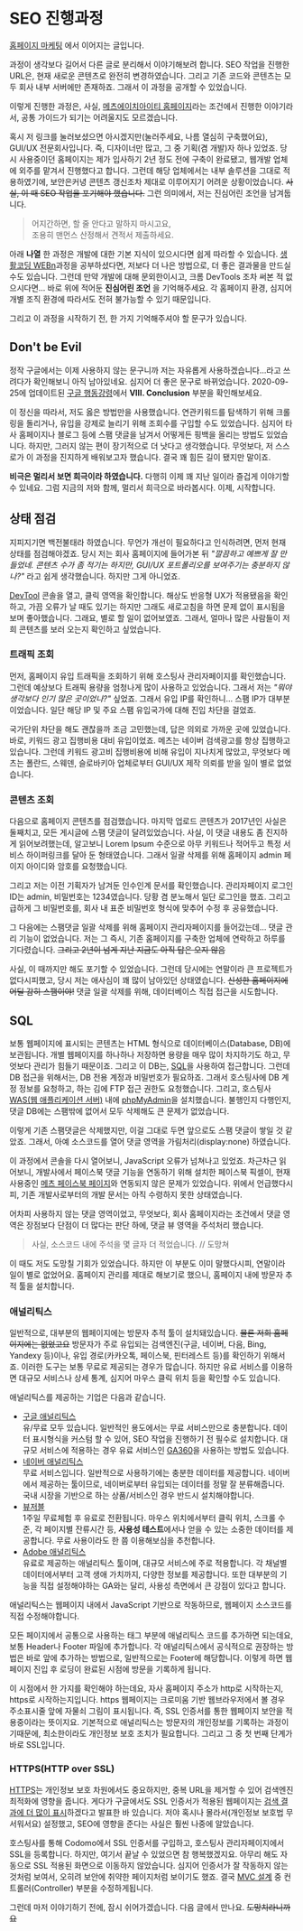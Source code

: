 # SEO 진행과정

[홈페이지 마케팅](#) 에서 이어지는 글입니다. 

과정이 생각보다 길어서 다른 글로 분리해서 이야기해보려 합니다. SEO 작업을 진행한 URL은, 현재 새로운 콘텐츠로 완전히 변경하였습니다. 그리고 기존 코드와 콘텐츠는 모두 회사 내부 서버에만 존재하죠. 그래서 이 과정을 공개할 수 있었습니다. 

이렇게 진행한 과정은, 사실, [메츠에이치아이티 홈페이지](https://mets.co.kr)라는 조건에서 진행한 이야기라서, 공통 가이드가 되기는 어려울지도 모르겠습니다. 

혹시 저 링크를 눌러보셨으면 아시겠지만(눌러주세요, 나름 열심히 구축했어요), GUI/UX 전문회사입니다. 즉, 디자이너만 많고, 그 중 기획(겸 개발)자 하나 있었죠. 당시 사용중이던 홈페이지는 제가 입사하기 2년 정도 전에 구축이 완료됐고, 웹개발 업체에 외주를 맡겨서 진행했다고 합니다. 그런데 해당 업체에서는 내부 솔루션을 그대로 적용하였기에, 보안은커녕 콘텐츠 갱신조차 제대로 이루어지기 어려운 상황이었습니다. ~~사실, 이 때 SEO 작업을 포기해야 했습니다.~~ 그런 의미에서, 저는 진심어린 조언을 남겨둡니다. 

> 어지간하면, 할 줄 안다고 말하지 마시고요,   
조용히 맨먼스 산정해서 견적서 제출하세요.

아래 **나열** 한 과정은 개발에 대한 기본 지식이 있으시다면 쉽게 따라할 수 있습니다. [생활코딩 WEBn](https://opentutorials.org/course/3083)과정을 공부하셨다면, 저보다 더 나은 방법으로, 더 좋은 결과물을 만드실 수도 있습니다. 그런데 만약 개발에 대해 문외한이시고, 크롬 DevTools 조차 써본 적 없으시다면... 바로 위에 적어둔 **진심어린 조언** 을 기억해주세요. 각 홈페이지 환경, 심지어 개별 조직 환경에 따라서도 전혀 불가능할 수 있기 때문입니다. 

그리고 이 과정을 시작하기 전, 한 가지 기억해주셔야 할 문구가 있습니다. 

## Don't be Evil

정작 구글에서는 이제 사용하지 않는 문구니까 저는 자유롭게 사용하겠습니다...라고 쓰려다가 확인해보니 아직 남아있네요. 심지어 더 좋은 문구로 바뀌었습니다. 2020-09-25에 업데이트된 [구글 행동강령](https://abc.xyz/investor/other/google-code-of-conduct/)에서 **VIII. Conclusion** 부분을 확인해보세요. 

이 정신을 따라서, 저도 옳은 방법만을 사용했습니다. 연관키워드를 탐색하기 위해 크롤링을 돌리거나, 유입을 강제로 늘리기 위해 조회수를 구입할 수도 있었습니다. 심지어 타사 홈페이지나 블로그 등에 스팸 댓글을 남겨서 어떻게든 핑백을 올리는 방법도 있었습니다. 하지만, 그러지 않는 편이 장기적으로 더 낫다고 생각했습니다. 무엇보다, 저 스스로가 이 과정을 진지하게 배워보고자 했습니다. 결국 꽤 힘든 길이 됐지만 말이죠. 

**비극은 멀리서 보면 희극이라 하였습니다.** 다행히 이제 꽤 지난 일이라 즐겁게 이야기할 수 있네요. 그럼 지금의 저와 함께, 멀리서 희극으로 바라봅시다. 이제, 시작합니다. 

## 상태 점검

지피지기면 백전불태라 하였습니다. 무언가 개선이 필요하다고 인식하려면, 먼저 현재 상태를 점검해야겠죠. 당시 저는 회사 홈페이지에 들어가본 뒤 *"깔끔하고 예쁘게 잘 만들었네. 콘텐츠 수가 좀 적기는 하지만, GUI/UX 포트폴리오를 보여주기는 충분하지 않나?"* 라고 쉽게 생각했습니다. 하지만 그게 아니었죠. 

[DevTool](https://developers.google.com/web/tools/chrome-devtools) 콘솔을 열고, 클릭 영역을 확인합니다. 해상도 반응형 UX가 적용됐음을 확인하고, 가끔 오류가 날 때도 있기는 하지만 그래도 새로고침을 하면 문제 없이 표시됨을 보며 좋아했습니다. 그래요, 별로 할 일이 없어보였죠. 그래서, 얼마나 많은 사람들이 저희 콘텐츠를 보러 오는지 확인하고 싶었습니다. 

### 트래픽 조회

먼저, 홈페이지 유입 트래픽을 조회하기 위해 호스팅사 관리자페이지를 확인했습니다. 그런데 예상보다 트래픽 용량을 엄청나게 많이 사용하고 있었습니다. 그래서 저는 *"뭐야 생각보다 인기 많은 곳이었나?"* 싶었죠. 그래서 유입 IP를 확인하니... 스팸 IP가 대부분이었습니다. 일단 해당 IP 및 주요 스팸 유입국가에 대해 진입 차단을 걸었죠. 

국가단위 차단을 해도 괜찮을까 조금 고민했는데, 답은 의외로 가까운 곳에 있었습니다. 바로, 키워드 광고 집행비용 대비 유입이었죠. 메츠는 네이버 검색광고를 항상 집행하고 있습니다. 그런데 키워드 광고비 집행비용에 비해 유입이 지나치게 많았고, 무엇보다 메츠는 폴란드, 스웨덴, 슬로바키아 업체로부터 GUI/UX 제작 의뢰를 받을 일이 별로 없었습니다. 

### 콘텐츠 조회

다음으로 홈페이지 콘텐츠를 점검했습니다. 마지막 업로드 콘텐츠가 2017년인 사실은 둘째치고, 모든 게시글에 스팸 댓글이 달려있었습니다. 사실, 이 댓글 내용도 좀 진지하게 읽어보려했는데, 알고보니 Lorem Ipsum 수준으로 아무 키워드나 적어두고 특정 서비스 하이퍼링크를 달아 둔 형태였습니다. 그래서 일괄 삭제를 위해 홈페이지 admin 페이지 아이디와 암호를 요청했습니다. 

그리고 저는 이전 기획자가 남겨둔 인수인계 문서를 확인했습니다. 관리자페이지 로그인 ID는 admin, 비밀번호는 1234였습니다. 당황 겸 분노해서 일단 로그인을 했죠. 그리고 급하게 그 비밀번호를, 회사 내 표준 비밀번호 형식에 맞추어 수정 후 공유했습니다. 

그 다음에는 스팸댓글 일괄 삭제를 위해 홈페이지 관리자페이지를 들어갔는데... 댓글 관리 기능이 없었습니다. 저는 그 즉시, 기존 홈페이지를 구축한 업체에 연락하고 하루를 기다렸습니다. ~~그리고 2년이 넘게 지난 지금도 아직 답은 오지 않음~~  

사실, 이 때까지만 해도 포기할 수 있었습니다. 그런데 당시에는 연말이라 큰 프로젝트가 없다시피했고, 당시 저는 애사심이 꽤 많이 남아있던 상태였습니다. ~~신성한 홈페이지에 어딜 감히 스팸이야!~~ 댓글 일괄 삭제를 위해, 데이터베이스 직접 접근을 시도합니다. 

## SQL

보통 웹페이지에 표시되는 콘텐츠는 HTML 형식으로 데이터베이스(Database, DB)에 보관됩니다. 개별 웹페이지를 하나하나 저장하면 용량을 매우 많이 차지하기도 하고, 무엇보다 관리가 힘들기 때문이죠. 그리고 이 DB는, [SQL](https://ko.wikipedia.org/wiki/SQL)을 사용하여 접근합니다. 그런데 DB 접근을 위해서는, DB 전용 계정과 비밀번호가 필요하죠. 그래서 호스팅사에 DB 계정 정보를 요청하고, 하는 김에 FTP 접근 권한도 요청했습니다. 그리고, 호스팅사 [WAS(웹 애플리케이션 서버)](https://ko.m.wikipedia.org/wiki/%EC%9B%B9_%EC%95%A0%ED%94%8C%EB%A6%AC%EC%BC%80%EC%9D%B4%EC%85%98_%EC%84%9C%EB%B2%84) 내에 [phpMyAdmin](https://www.phpmyadmin.net/)을 설치했습니다. 불행인지 다행인지, 댓글 DB에는 스팸밖에 없어서 모두 삭제해도 큰 문제가 없었습니다. 

이렇게 기존 스팸댓글은 삭제했지만, 이걸 그대로 두면 앞으로도 스팸 댓글이 쌓일 것 같았죠. 그래서, 아예 소스코드를 열어 댓글 영역을 가림처리(display:none) 하였습니다. 

이 과정에서 콘솔을 다시 열어보니, JavaScript 오류가 넘쳐나고 있었죠. 차근차근 읽어보니, 개발사에서 페이스북 댓글 기능을 연동하기 위해 설치한 페이스북 픽셀이, 현재 사용중인 [메츠 페이스북 페이지](https://www.facebook.com/metshit)와 연동되지 않은 문제가 있었습니다. 위에서 언급했다시피, 기존 개발사로부터의 개발 문서는 아직 수령하지 못한 상태였습니다. 

어차피 사용하지 않는 댓글 영역이었고, 무엇보다, 회사 홈페이지라는 조건에서 댓글 영역은 장점보다 단점이 더 많다는 판단 하에, 댓글 뷰 영역을 주석처리 했습니다. 

> 사실, 소스코드 내에 주석을 몇 글자 더 적었습니다.  // 도망쳐

이 때도 저도 도망칠 기회가 있었습니다. 하지만 이 부분도 이미 말했다시피, 연말이라 일이 별로 없었어요. 홈페이지 관리를 제대로 해보기로 했으니, 홈페이지 내에 방문자 추적 툴을 설치합니다. 

### 애널리틱스

일반적으로, 대부분의 웹페이지에는 방문자 추적 툴이 설치돼있습니다. ~~물론 저희 홈페이지에는 없었고요~~ 방문자가 주로 유입되는 검색엔진(구글, 네이버, 다음,  Bing, Yandexy 등)이나, 유입 경로(카카오톡, 페이스북, 핀터레스트 등)를 확인하기 위해서죠. 이러한 도구는 보통 무료로 제공되는 경우가 많습니다. 하지만 유료 서비스를 이용하면 대규모 서비스나 상세 통계, 심지어 마우스 클릭 위치 등을 확인할 수도 있습니다.


애널리틱스를 제공하는 기업은 다음과 같습니다. 

- [구글 애널리틱스](https://analytics.google.com)   
유/무료 모두 있습니다. 일반적인 용도에서는 무료 서비스만으로 충분합니다. 데이터 표시형식을 커스텀 할 수 있어, SEO 작업을 진행하기 전 필수로 설치합니다. 대규모 서비스에 적용하는 경우 유료 서비스인 [GA360](https://marketingplatform.google.com/intl/ko/about/analytics-360/)을 사용하는 방법도 있습니다.   
- [네이버 애널리틱스](https://analytics.naver.com)   
무료 서비스입니다. 일반적으로 사용하기에는 충분한 데이터를 제공합니다. 네이버에서 제공하는 툴이므로, 네이버로부터 유입되는 데이터를 정말 잘 분류해줍니다. 국내 시장을 기반으로 하는 상품/서비스인 경우 반드시 설치해야합니다.    
- [뷰저블](https://www.beusable.net/)   
1주일 무료체험 후 유료로 전환됩니다. 마우스 위치에서부터 클릭 위치, 스크롤 수준, 각 페이지별 잔류시간 등, **사용성 테스트**에서나 얻을 수 있는 소중한 데이터를 제공합니다. 무료 사용이라도 한 쯤 이용해보심을 추천합니다. 
- [Adobe 애널리틱스](https://www.adobe.com/kr/analytics/adobe-analytics.html)   
유료로 제공하는 애널리틱스 툴이며, 대규모 서비스에 주로 적용합니다. 각 채널별 데이터에서부터 고객 생애 가치까지, 다양한 정보를 제공합니다. 또한 대부분의 기능을 직접 설정해야하는 GA와는 달리, 사용성 측면에서 큰 강점이 있다고 합니다. 

애널리틱스는 웹페이지 내에서 JavaScript 기반으로 작동하므로, 웹페이지 소스코드를 직접 수정해야합니다.

모든 페이지에서 공통으로 사용하는 태그 부분에 애널리틱스 코드를 추가하면 되는데요, 보통 Header나 Footer 파일에 추가합니다. 각 애널리틱스에서 공식적으로 권장하는 방법은 </body> 바로 앞에 추가하는 방법으로, 일반적으로는 Footer에 해당합니다. 이렇게 하면 웹페이지 진입 후 로딩이 완료된 시점에 방문을 기록하게 됩니다. 

이 시점에서 한 가지를 확인해야 하는데요, 자사 홈페이지 주소가 http로 시작하는지, https로 시작하는지입니다. https 웹페이지는 크로미움 기반 웹브라우저에서 볼 경우 주소표시줄 앞에 자물쇠 그림이 표시됩니다. 즉, SSL 인증서를 통한 웹페이지 보안을 적용중이라는 뜻이지요. 기본적으로 애널리틱스는 방문자의 개인정보를 기록하는 과정이기때문에, 최소한이라도 개인정보 보호 조치가 필요합니다. 그리고 그 중 첫 번째 단계가 바로 SSL입니다. 

### HTTPS(HTTP over SSL)

[HTTPS](https://ko.wikipedia.org/wiki/HTTPS)는 개인정보 보호 차원에서도 중요하지만, 중복 URL을 제거할 수 있어 검색엔진 최적화에 영향을 줍니다. 게다가 구글에서도 SSL 인증서가 적용된 웹페이지는 [검색 결과에 더 많이 표시](https://developers.google.com/search/blog/2014/08/https-as-ranking-signal)하겠다고 발표한 바 있습니다. 저야 혹시나 몰라서(개인정보 보호법 무서워서요) 설정했고, SEO에 영향을 준다는 사실은 훨씬 나중에 알았습니다. 

호스팅사를 통해 Codomo에서 SSL 인증서를 구입하고, 호스팅사 관리자페이지에서 SSL을 등록합니다. 하지만, 여기서 끝날 수 있었으면 참 행복했겠지요. 아무리 해도 자동으로 SSL 적용된 화면으로 이동하지 않았습니다. 심지어 인증서가 잘 작동하지 않는 것처럼 보여서, 오히려 보안에 취약한 페이지처럼 보이기도 했죠. 결국 [MVC 설계](https://developer.mozilla.org/ko/docs/Glossary/MVC) 중 컨트롤러(Controller) 부분을 수정하게됩니다. 

그런데 마저 이야기하기 전에, 잠시 쉬어가겠습니다. 다음 글에서 만나요. ~~도망치라니까요~~
